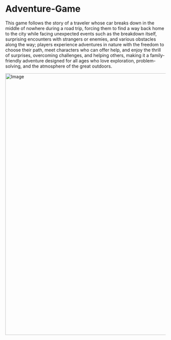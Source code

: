 # Adventure-Game
This game follows the story of a traveler whose car breaks down in the middle of nowhere during a road trip, forcing them to find
a way back home to the city while facing unexpected events such as the breakdown itself, surprising encounters with strangers 
or enemies, and various obstacles along the way; players experience adventures in nature with the freedom to choose their path, meet characters
who can offer help, and enjoy the thrill of surprises, overcoming challenges, and helping others, making it a family-friendly adventure designed
for all ages who love exploration, problem-solving, and the atmosphere of the great outdoors.

<img width="924" height="824" alt="Image" src="https://github.com/user-attachments/assets/3165b8e4-9b31-4f36-9b57-5fd8a4d64dab" />
